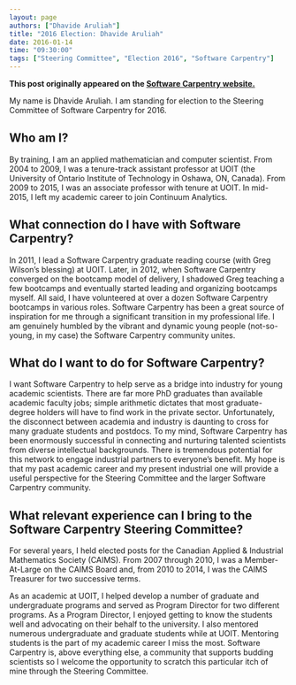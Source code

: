 ```yaml
---
layout: page
authors: ["Dhavide Aruliah"]
title: "2016 Election: Dhavide Aruliah"
date: 2016-01-14
time: "09:30:00"
tags: ["Steering Committee", "Election 2016", "Software Carpentry"]
---
```


<p><b>This post originally appeared on the <a href="https://software-carpentry.org/">Software Carpentry website.</a></b></p>
My name is Dhavide Aruliah. I am standing for election to the Steering Committee of Software Carpentry for 2016.

## Who am I?

By training, I am an applied mathematician and computer scientist. From 2004 to 2009, I was a tenure-track assistant professor at UOIT (the University of Ontario Institute of Technology in Oshawa, ON, Canada). From 2009 to 2015, I was an associate professor with tenure at UOIT. In mid-2015, I left my academic career to join Continuum Analytics.

## What connection do I have with Software Carpentry?

In 2011, I lead a Software Carpentry graduate reading course (with Greg Wilson’s blessing) at UOIT. Later, in 2012, when Software Carpentry converged on the bootcamp model of delivery, I shadowed Greg teaching a few bootcamps and eventually started leading and organizing bootcamps myself. All said, I have volunteered at over a dozen Software Carpentry bootcamps in various roles. Software Carpentry has been a great source of inspiration for me through a significant transition in my professional life. I am genuinely humbled by the vibrant and dynamic young people (not-so-young, in my case) the Software Carpentry community unites.

## What do I want to do for Software Carpentry?

I want Software Carpentry to help serve as a bridge into industry for young academic scientists. There are far more PhD graduates than available academic faculty jobs; simple arithmetic dictates that most graduate-degree holders will have to find work in the private sector. Unfortunately, the disconnect between academia and industry is daunting to cross for many graduate students and postdocs. To my mind, Software Carpentry has been enormously successful in connecting and nurturing talented scientists from diverse intellectual backgrounds. There is tremendous potential for this network to engage industrial partners to everyone’s benefit. My hope is that my past academic career and my present industrial one will provide a useful perspective for the Steering Committee and the larger Software Carpentry community.

## What relevant experience can I bring to the Software Carpentry Steering Committee?

For several years, I held elected posts for the Canadian Applied & Industrial Mathematics Society (CAIMS). From 2007 through 2010, I was a Member-At-Large on the CAIMS Board and, from 2010 to 2014, I was the CAIMS Treasurer for two successive terms.

As an academic at UOIT, I helped develop a number of graduate and undergraduate programs and served as Program Director for two different programs. As a Program Director, I enjoyed getting to know the students well and advocating on their behalf to the university. I also mentored numerous undergraduate and graduate students while at UOIT. Mentoring students is the part of my academic career I miss the most. Software Carpentry is, above everything else, a community that supports budding scientists so I welcome the opportunity to scratch this particular itch of mine through the Steering Committee.
